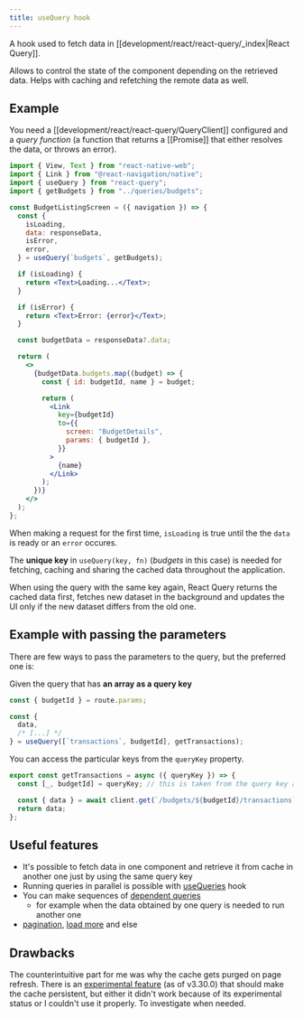 ```yaml
---
title: useQuery hook
---
```


A hook used to fetch data in [[development/react/react-query/_index|React Query]].

Allows to control the state of the component depending on the retrieved data. Helps with caching and refetching the remote data as well.

## Example

You need a [[development/react/react-query/QueryClient]] configured and a _query function_ (a function that returns a [[Promise]] that either resolves the data, or throws an error).

```jsx
import { View, Text } from "react-native-web";
import { Link } from "@react-navigation/native";
import { useQuery } from "react-query";
import { getBudgets } from "../queries/budgets";

const BudgetListingScreen = ({ navigation }) => {
  const {
    isLoading,
    data: responseData,
    isError,
    error,
  } = useQuery(`budgets`, getBudgets);

  if (isLoading) {
    return <Text>Loading...</Text>;
  }

  if (isError) {
    return <Text>Error: {error}</Text>;
  }

  const budgetData = responseData?.data;

  return (
    <>
      {budgetData.budgets.map((budget) => {
        const { id: budgetId, name } = budget;

        return (
          <Link
            key={budgetId}
            to={{
              screen: "BudgetDetails",
              params: { budgetId },
            }}
          >
            {name}
          </Link>
        );
      })}
    </>
  );
};
```

When making a request for the first time, `isLoading` is true until the the `data` is ready or an `error` occures.

The **unique key** in `useQuery(key, fn)` (_budgets_ in this case) is needed for fetching, caching and sharing the cached data throughout the application.

When using the query with the same key again, React Query returns the cached data first, fetches new dataset in the background and updates the UI only if the new dataset differs from the old one.

## Example with passing the parameters

There are few ways to pass the parameters to the query, but the preferred one is:

Given the query that has **an array as a query key**

```js
const { budgetId } = route.params;

const {
  data,
  /* [...] */
} = useQuery([`transactions`, budgetId], getTransactions);
```

You can access the particular keys from the `queryKey` property.

```js
export const getTransactions = async ({ queryKey }) => {
  const [_, budgetId] = queryKey; // this is taken from the query key array

  const { data } = await client.get(`/budgets/${budgetId}/transactions`);
  return data;
};
```

## Useful features

- It's possible to fetch data in one component and retrieve it from cache in another one just by using the same query key
- Running queries in parallel is possible with [useQueries](https://react-query.tanstack.com/guides/parallel-queries#dynamic-parallel-queries-with-usequeries) hook
- You can make sequences of [dependent queries](https://react-query.tanstack.com/guides/dependent-queries)
  - for example when the data obtained by one query is needed to run another one
- [pagination](https://react-query.tanstack.com/examples/pagination), [load more](https://react-query.tanstack.com/examples/load-more-infinite-scroll) and else

## Drawbacks

The counterintuitive part for me was why the cache gets purged on page refresh. There is an [experimental feature](https://react-query.tanstack.com/plugins/createWebStoragePersistor) (as of v3.30.0) that should make the cache persistent, but either it didn't work because of its experimental status or I couldn't use it properly. To investigate when needed.

<!--
lastUpdated: 24 Nov 2021
-->
